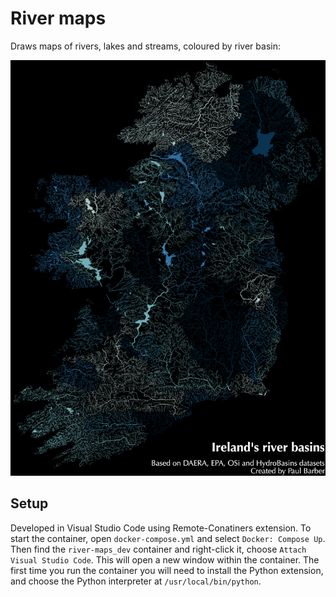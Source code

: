 # River maps

Draws maps of rivers, lakes and streams, coloured by river basin:

![Rivers of Ireland](ie_rivers_lakes-Hokusai2-7.png)

## Setup

Developed in Visual Studio Code using Remote-Conatiners extension. To start the container, open `docker-compose.yml` and select `Docker: Compose Up`. Then find the `river-maps_dev` container and right-click it, choose `Attach Visual Studio Code`. This will open a new window within the container. The first time you run the container you will need to install the Python extension, and choose the Python interpreter at `/usr/local/bin/python`.
